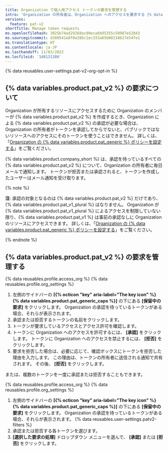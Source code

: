 ```yaml
---
title: Organization で個人用アクセス トークンの要求を管理する
intro: 'Organization の所有者は、Organization へのアクセスを要求する {% data variables.product.pat_v2 %} を承認または拒否できます。'
versions:
  feature: pat-v2
shortTitle: Manage token requests
ms.openlocfilehash: 3925b74ad29268ec80eca8dd5355c58987e52843
ms.sourcegitcommit: d309541e8f0e28bc1ec333a85b00218627e54fe1
ms.translationtype: HT
ms.contentlocale: ja-JP
ms.lasthandoff: 11/03/2022
ms.locfileid: '148131386'
---
```

{% data reusables.user-settings.pat-v2-org-opt-in %}

## {% data variables.product.pat_v2 %} の要求について

Organization が所有するリソースにアクセスするために Organization のメンバーが {% data variables.product.pat_v2 %} を作成するとき、Organization による {% data variables.product.pat_v2 %} の承認が必要な場合は、Organization の所有者がトークンを承認してからでないと、パブリックではないリソースへのアクセスにそのトークンを使うことはできません。 詳しくは、「[Organization の {% data variables.product.pat_generic %} ポリシーを設定する](/organizations/managing-programmatic-access-to-your-organization/setting-a-personal-access-token-policy-for-your-organization)」をご覧ください。

{% data variables.product.company_short %} は、承認を待っているすべての {% data variables.product.pat_v2 %} について、Organization の所有者に毎日メールで通知します。 トークンが拒否または承認されると、トークンを作成したユーザーはメール通知を受け取ります。

{% note %}

**注**: 承認の対象となるのは {% data variables.product.pat_v2 %} だけであり、{% data variables.product.pat_v1_plural %} はなりません。 Organization が {% data variables.product.pat_v1_plural %} によるアクセスを制限していない限り、{% data variables.product.pat_v1 %} は事前の承認なしに Organization のリソースにアクセスできます。 詳しくは、「[Organization の {% data variables.product.pat_generic %} ポリシーを設定する](/organizations/managing-programmatic-access-to-your-organization/setting-a-personal-access-token-policy-for-your-organization)」をご覧ください。

{% endnote %}

## {% data variables.product.pat_v2 %} の要求を管理する

{% data reusables.profile.access_org %} {% data reusables.profile.org_settings %}
1. 左側のサイドバーの **[{% octicon "key" aria-label="The key icon" %} {% data variables.product.pat_generic_caps %}]** の下にある **[保留中の要求]** をクリックします。 Organization の承認を待っているトークンがある場合、それらが表示されます。
1. 承認または拒否するトークンの名前をクリックします。
1. トークンが要求しているアクセスとアクセス許可を確認します。
1. トークンに Organization へのアクセスを許可するには、 **[承認]** をクリックします。 トークンに Organization へのアクセスを禁止するには、 **[拒否]** をクリックします。
1. 要求を拒否した場合は、必要に応じて、確認ボックスにトークンを拒否した理由を入力します。 この理由は、トークンの所有者に送信される通知で共有されます。 その後、 **[拒否]** をクリックします。

または、複数のトークンを一度に承認または拒否することもできます。

{% data reusables.profile.access_org %} {% data reusables.profile.org_settings %}
1. 左側のサイドバーの **[{% octicon "key" aria-label="The key icon" %} {% data variables.product.pat_generic_caps %}]** の下にある **[保留中の要求]** をクリックします。 Organization の承認を待っているトークンがある場合、それらが表示されます。
{% data reusables.user-settings.patv2-filters %}
1. 承認または拒否する各トークンを選びます。
1. **[選択した要求の処理]** ドロップダウン メニューを選んで、 **[承認]** または **[拒否]** をクリックします。
